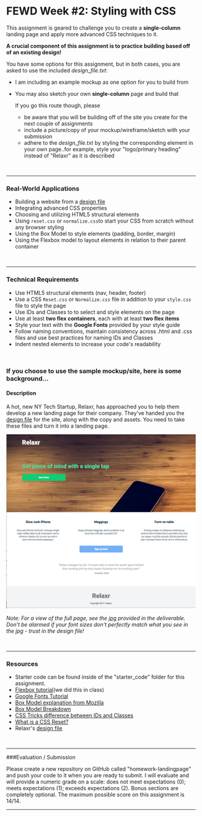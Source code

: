 # FEWD Week #2: Styling with CSS

This assignment is geared to challenge you to create a **single-column** landing page and apply more advanced CSS techniques to it.

**A crucial component of this assignment is to practice building based off of an existing design!**

You have some options for this assignment, but in both cases, you are asked to use the included *design_file.txt*:

- I am including an example mockup as one option for you to build from

- You may also sketch your own **single-column** page and build that

  If you go this route though, please

  - be aware that you will be building off of the site you create for the next couple of assignments
  - include a picture/copy of your mockup/wireframe/sketch with your submission
  - adhere to the *design_file.txt* by styling the corresponding element in your own page..for example, style your "logo/primary heading" instead of "Relaxr" as it is described

  ​

---

### Real-World Applications

- Building a website from a [design file](design_file.txt)
- Integrating advanced CSS properties
- Choosing and utilizing HTML5 structural elements
- Using `reset.css` or `normalize.css`to start your CSS from scratch without any browser styling
- Using the Box Model to style elements (padding, border, margin)
- Using the Flexbox model to layout elements in relation to their parent container

<br>

------

### Technical Requirements

- Use HTML5 structural elements (nav, header, footer)
- Use a CSS `Reset.css` or `Normalize.css` file in addition to your `style.css` file to style the page
- Use IDs and Classes to to select and style elements on the page
- Use at least **two flex containers**, each with at least **two flex items**
- Style your text with the **Google Fonts** provided by your style guide
- Follow naming conventions, maintain consistency across .html and .css files and use best practices for naming IDs and Classes
- Indent nested elements to increase your code's readability

<br>

### If you choose to use the sample mockup/site, here is some background...

#### Description


A hot, new NY Tech Startup, Relaxr, has approached you to help them develop a new landing page for their company. They've handed you the [design file](design_file.txt) for the site, along with the copy and assets. You need to take these files and turn it into a landing page.


![Relaxr Landing Page](images/relaxr_landing.png)

*Note: For a view of the full page, see the [jpg](images/relaxr_landing.jpg) provided in the deliverable. Don't be alarmed if your font sizes don't perfectly match what you see in the jpg - trust in the design file!*

<br>



---

### Resources

- Starter code can be found inside of the "starter_code" folder for this assignment.
- [Flexbox tutorial](https://internetingishard.com/html-and-css/flexbox/)(we did this in class)
- [Google Fonts Tutorial](https://developers.google.com/fonts/docs/getting_started)
- [Box Model explanation from Mozilla](https://developer.mozilla.org/en-US/docs/Web/CSS/box_model)
- [Box Model Breakdown](http://learn.shayhowe.com/html-css/opening-the-box-model/)
- [CSS Tricks difference between IDs and Classes](https://css-tricks.com/the-difference-between-id-and-class/)
- [What is a CSS Reset?](http://www.cssreset.com/what-is-a-css-reset/)
- Relaxr's [design file](design_file.txt)


<br>

---

###Evaluation / Submission

Please create a new repository on GitHub called "homework-landingpage" and push your code to it when you are ready to submit. I will evaluate and will provide a numeric grade on a scale: does not meet expectations (0); meets expectations (1); exceeds expectations (2). Bonus sections are completely optional. The maximum possible score on this assignment is 14/14.

---


